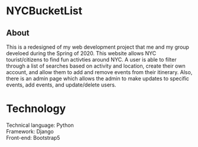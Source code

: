 # NYCBucketList

## About
This is a redesigned of my web development project that me and my group develoed during the Spring of 2020. This website allows NYC tourist/citizens to find fun activties around NYC. A user is able to filter through a list of searches based on activity and location, create their own account, and allow them to add and remove events from their itinerary. Also, there is an admin page which allows the admin to make updates to specific events, add events, and update/delete users. 

# Technology
Technical language: Python <br>
Framework: Django <br>
Front-end: Bootstrap5
